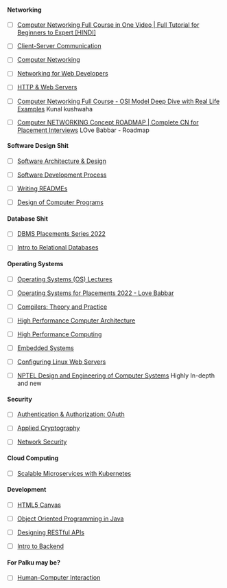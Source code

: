 #### Networking
- [ ] [Computer Networking Full Course in One Video | Full Tutorial for Beginners to Expert [HINDI]](https://www.youtube.com/watch?v=L3ZzkOTDins)
- [ ] [Client-Server Communication](https://www.udacity.com/course/client-server-communication--ud897) 
- [ ] [Computer Networking](https://www.udacity.com/course/computer-networking--ud436)
- [ ] [Networking for Web Developers](https://www.udacity.com/course/networking-for-web-developers--ud256)
- [ ] [HTTP & Web Servers](https://www.udacity.com/course/http-web-servers--ud303)

- [ ] [Computer Networking Full Course - OSI Model Deep Dive with Real Life Examples](https://www.youtube.com/watch?v=IPvYjXCsTg8) Kunal kushwaha
- [ ] [Computer NETWORKING Concept ROADMAP | Complete CN for Placement Interviews](https://www.youtube.com/watch?v=oYeJoJXIP9Q) LOve Babbar - Roadmap






#### Software Design Shit
- [ ] [Software Architecture & Design](https://www.udacity.com/course/software-architecture-design--ud821)
- [ ] [Software Development Process](https://www.udacity.com/course/software-development-process--ud805)
- [ ] [Writing READMEs](https://www.udacity.com/course/writing-readmes--ud777)
- [ ] [Design of Computer Programs](https://www.udacity.com/course/design-of-computer-programs--cs212)




#### Database Shit
- [ ] [DBMS Placements Series 2022](https://www.youtube.com/playlist?list=PLDzeHZWIZsTpukecmA2p5rhHM14bl2dHU)
- [ ] [Intro to Relational Databases](https://www.udacity.com/course/intro-to-relational-databases--ud197)




#### Operating Systems
- [ ] [Operating Systems (OS) Lectures](https://www.youtube.com/playlist?list=PLDW872573QAb4bj0URobvQTD41IV6gRkx)
- [ ] [Operating Systems for Placements 2022 - Love Babbar](https://www.youtube.com/playlist?list=PLDzeHZWIZsTr3nwuTegHLa2qlI81QweYG) 

- [ ] [Compilers: Theory and Practice](https://www.udacity.com/course/compilers-theory-and-practice--ud168)
- [ ] [High Performance Computer Architecture](https://www.udacity.com/course/high-performance-computer-architecture--ud007)
- [ ] [High Performance Computing](https://www.udacity.com/course/high-performance-computing--ud281)
- [ ] [Embedded Systems](https://www.udacity.com/course/embedded-systems--ud169)
- [ ] [Configuring Linux Web Servers](https://www.udacity.com/course/configuring-linux-web-servers--ud299)
- [ ] [NPTEL Design and Engineering of Computer Systems](https://www.youtube.com/playlist?list=PLDW872573QAZNlUzWVzoU8cCadXg1NUGK) Highly In-depth and new 






#### Security
- [ ] [Authentication & Authorization: OAuth](https://www.udacity.com/course/authentication-authorization-oauth--ud330)
- [ ] [Applied Cryptography](https://www.udacity.com/course/applied-cryptography--cs387)
- [ ] [Network Security](https://www.udacity.com/course/network-security--ud199)






#### Cloud Computing
- [ ] [Scalable Microservices with Kubernetes](https://www.udacity.com/course/scalable-microservices-with-kubernetes--ud615)


#### Development
- [ ] [HTML5 Canvas](https://www.udacity.com/course/html5-canvas--ud292)
- [ ] [Object Oriented Programming in Java](https://www.udacity.com/course/object-oriented-programming-in-java--ud283)
- [ ] [Designing RESTful APIs](https://www.udacity.com/course/designing-restful-apis--ud388)
- [ ] [Intro to Backend](https://www.udacity.com/course/intro-to-backend--ud171)




#### For Palku may be?
- [ ] [Human-Computer Interaction](https://www.udacity.com/course/human-computer-interaction--ud400)





